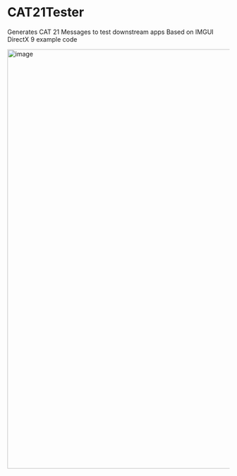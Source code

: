 # CAT21Tester
Generates CAT 21 Messages to test downstream apps
Based on IMGUI DirectX 9 example code

<img width="950" alt="image" src="https://github.com/Flinterpop/CAT21Tester/assets/139028622/dcb3c6ed-909b-4216-a811-b7120304aed3">




